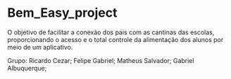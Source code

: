# Bem_Easy_project
O  objetivo de facilitar a conexão dos pais com as cantinas das escolas, proporcionando o acesso e o total controle da alimentação dos alunos por meio de um aplicativo.

Grupo:
Ricardo Cezar;
Felipe Gabriel;
Matheus Salvador;
Gabriel Albuquerque;


